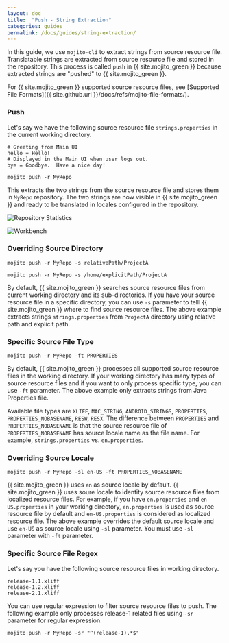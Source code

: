 ```yaml
---
layout: doc
title:  "Push - String Extraction"
categories: guides
permalink: /docs/guides/string-extraction/
---
```


In this guide, we use `mojito-cli` to extract strings from source resource file.  Translatable strings are extracted from source resource file and stored in the repository.  This process is called `push` in {{ site.mojito_green }} because extracted strings are "pushed" to {{ site.mojito_green }}.  


For {{ site.mojito_green }} supported source resource files, see [Supported File Formats]({{ site.github.url }}/docs/refs/mojito-file-formats/).


### Push

Let's say we have the following source resource file `strings.properties` in the current working directory.

```properties
# Greeting from Main UI
hello = Hello!
# Displayed in the Main UI when user logs out.
bye = Goodbye.  Have a nice day!
```


    mojito push -r MyRepo
    

This extracts the two strings from the source resource file and stores them in `MyRepo` repository.  The two strings are now visible in {{ site.mojito_green }} and ready to be translated in locales configured in the repository.


![Repository Statistics](./images/repository-statistics.png)


![Workbench](./images/workbench.png)


### Overriding Source Directory

    mojito push -r MyRepo -s relativePath/ProjectA
    
    mojito push -r MyRepo -s /home/explicitPath/ProjectA
    

By default, {{ site.mojito_green }} searches source resource files from current working directory and its sub-directories.  If you have your source resource file in a specific directory, you can use `-s` parameter to telll {{ site.mojito_green }} where to find source resource files.  The above example extracts strings `strings.properties` from `ProjectA` directory using relative path and explicit path.


### Specific Source File Type

    mojito push -r MyRepo -ft PROPERTIES
    

By default, {{ site.mojito_green }} processes all supported source resource files in the working directory.  If your working directory has many types of source resource files and if you want to only process specific type, you can use `-ft` parameter.  The above example only extracts strings from Java Properties file. 

Available file types are `XLIFF`, `MAC_STRING`, `ANDROID_STRINGS`, `PROPERTIES`, `PROPERTIES_NOBASENAME`, `RESW`, `RESX`.  The difference between `PROPERTIES` and `PROPERTIES_NOBASENAME` is that the source resource file of `PROPERTIES_NOBASENAME` has source locale name as the file name. For example, `strings.properties` vs. `en.properties`.


### Overriding Source Locale

    mojito push -r MyRepo -sl en-US -ft PROPERTIES_NOBASENAME
    

{{ site.mojito_green }} uses `en` as source locale by default.  {{ site.mojito_green }} uses soure locale to identity source resource files from localized resource files.  For example, if you have `en.properties` and `en-US.properties` in your working directory, `en.properties` is used as source resource file by default and `en-US.properties` is considered as localized resource file. The above example overrides the default source locale and use `en-US` as source locale using `-sl` parameter.  You must use `-sl` parameter with `-ft` parameter.


### Specific Source File Regex

Let's say you have the following source resource files in working directory.

    release-1.1.xliff
    release-1.2.xliff
    release-2.1.xliff

You can use regular expression to filter source resource files to push.  The following example only processes release-1 related files using `-sr` parameter for regular expression.

    mojito push -r MyRepo -sr "^(release-1).*$"
    






